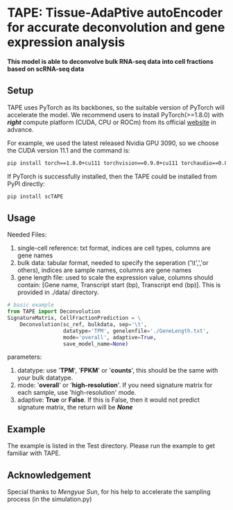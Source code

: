 # TAPE: Tissue-AdaPtive autoEncoder for accurate deconvolution and gene expression analysis

**This model is able to deconvolve bulk RNA-seq data into cell fractions based on scRNA-seq data**

## Setup
TAPE uses PyTorch as its backbones, so the suitable version of PyTorch will accelerate the model. We recommend users to install PyTorch(>=1.8.0) with ***right*** compute platform (CUDA, CPU or ROCm) from its official [website](https://pytorch.org) in advance.

For example, we used the latest released Nvidia GPU 3090, so we choose the CUDA version 11.1 and the command is:

```bash
pip install torch==1.8.0+cu111 torchvision==0.9.0+cu111 torchaudio==0.8.0 -f https://download.pytorch.org/whl/torch_stable.html
```

If PyTorch is successfully installed, then the TAPE could be installed from PyPI directly:

```bash
pip install scTAPE
```
## Usage
Needed Files:
1. single-cell reference: txt format, indices are cell types, columns are gene names
2. bulk data: tabular format, needed to specify the seperation ('\t',','or others), indices are sample names, columns are gene names
3. gene length file: used to scale the expression value, columns should contain: [Gene name, Transcript start (bp), Transcript end (bp)]. This is provided in ./data/ directory.
```python
# basic example
from TAPE import Deconvolution
SignatureMatrix, CellFractionPrediction = \
    Deconvolution(sc_ref, bulkdata, sep='\t',
                  datatype='TPM', genelenfile='./GeneLength.txt',
                  mode='overall', adaptive=True,
                  save_model_name=None)
```
parameters:

1. datatype: use '**TPM**', '**FPKM**' or '**counts**', this should be the same with your bulk datatype.
2. mode: '**overall**' or '**high-resolution**'. If you need signature matrix for each sample, use 'high-resolution' mode.
3. adaptive: **True** or **False**. If this is False, then it would not predict signature matrix, the return will be ***None***

## Example
The example is listed in the Test directory. Please run the example to get familiar with TAPE.

## Acknowledgement
Special thanks to *Mengyue Sun*, for his help to accelerate the sampling process (in the simulation.py)